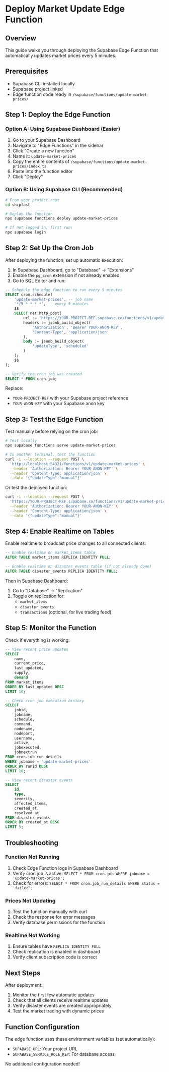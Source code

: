 # Deploy Market Update Edge Function

## Overview
This guide walks you through deploying the Supabase Edge Function that automatically updates market prices every 5 minutes.

## Prerequisites
- Supabase CLI installed locally
- Supabase project linked
- Edge function code ready in `/supabase/functions/update-market-prices/`

## Step 1: Deploy the Edge Function

### Option A: Using Supabase Dashboard (Easier)

1. Go to your Supabase Dashboard
2. Navigate to "Edge Functions" in the sidebar
3. Click "Create a new function"
4. Name it: `update-market-prices`
5. Copy the entire contents of `/supabase/functions/update-market-prices/index.ts`
6. Paste into the function editor
7. Click "Deploy"

### Option B: Using Supabase CLI (Recommended)

```bash
# From your project root
cd shipfast

# Deploy the function
npx supabase functions deploy update-market-prices

# If not logged in, first run:
npx supabase login
```

## Step 2: Set Up the Cron Job

After deploying the function, set up automatic execution:

1. In Supabase Dashboard, go to "Database" → "Extensions"
2. Enable the `pg_cron` extension if not already enabled
3. Go to SQL Editor and run:

```sql
-- Schedule the edge function to run every 5 minutes
SELECT cron.schedule(
    'update-market-prices', -- job name
    '*/5 * * * *', -- every 5 minutes
    $$
    SELECT net.http_post(
        url := 'https://YOUR-PROJECT-REF.supabase.co/functions/v1/update-market-prices',
        headers := jsonb_build_object(
            'Authorization', 'Bearer YOUR-ANON-KEY',
            'Content-Type', 'application/json'
        ),
        body := jsonb_build_object(
            'updateType', 'scheduled'
        )
    );
    $$
);

-- Verify the cron job was created
SELECT * FROM cron.job;
```

Replace:
- `YOUR-PROJECT-REF` with your Supabase project reference
- `YOUR-ANON-KEY` with your Supabase anon key

## Step 3: Test the Edge Function

Test manually before relying on the cron job:

```bash
# Test locally
npx supabase functions serve update-market-prices

# In another terminal, test the function
curl -i --location --request POST \
  'http://localhost:54321/functions/v1/update-market-prices' \
  --header 'Authorization: Bearer YOUR-ANON-KEY' \
  --header 'Content-Type: application/json' \
  --data '{"updateType":"manual"}'
```

Or test the deployed function:

```bash
curl -i --location --request POST \
  'https://YOUR-PROJECT-REF.supabase.co/functions/v1/update-market-prices' \
  --header 'Authorization: Bearer YOUR-ANON-KEY' \
  --header 'Content-Type: application/json' \
  --data '{"updateType":"manual"}'
```

## Step 4: Enable Realtime on Tables

Enable realtime to broadcast price changes to all connected clients:

```sql
-- Enable realtime on market_items table
ALTER TABLE market_items REPLICA IDENTITY FULL;

-- Enable realtime on disaster_events table (if not already done)
ALTER TABLE disaster_events REPLICA IDENTITY FULL;
```

Then in Supabase Dashboard:
1. Go to "Database" → "Replication"
2. Toggle on replication for:
   - `market_items`
   - `disaster_events`
   - `transactions` (optional, for live trading feed)

## Step 5: Monitor the Function

Check if everything is working:

```sql
-- View recent price updates
SELECT 
    name,
    current_price,
    last_updated,
    supply,
    demand
FROM market_items
ORDER BY last_updated DESC
LIMIT 10;

-- Check cron job execution history
SELECT 
    jobid,
    jobname,
    schedule,
    command,
    nodename,
    nodeport,
    username,
    active,
    jobexecuted,
    jobnextrun
FROM cron.job_run_details
WHERE jobname = 'update-market-prices'
ORDER BY runid DESC
LIMIT 10;

-- View recent disaster events
SELECT 
    id,
    type,
    severity,
    affected_items,
    created_at,
    resolved_at
FROM disaster_events
ORDER BY created_at DESC
LIMIT 5;
```

## Troubleshooting

### Function Not Running
1. Check Edge Function logs in Supabase Dashboard
2. Verify cron job is active: `SELECT * FROM cron.job WHERE jobname = 'update-market-prices';`
3. Check for errors: `SELECT * FROM cron.job_run_details WHERE status = 'failed';`

### Prices Not Updating
1. Test the function manually with curl
2. Check the response for error messages
3. Verify database permissions for the function

### Realtime Not Working
1. Ensure tables have `REPLICA IDENTITY FULL`
2. Check replication is enabled in dashboard
3. Verify client subscription code is correct

## Next Steps

After deployment:
1. Monitor the first few automatic updates
2. Check that all clients receive realtime updates
3. Verify disaster events are created appropriately
4. Test the market trading with dynamic prices

## Function Configuration

The edge function uses these environment variables (set automatically):
- `SUPABASE_URL`: Your project URL
- `SUPABASE_SERVICE_ROLE_KEY`: For database access

No additional configuration needed!
